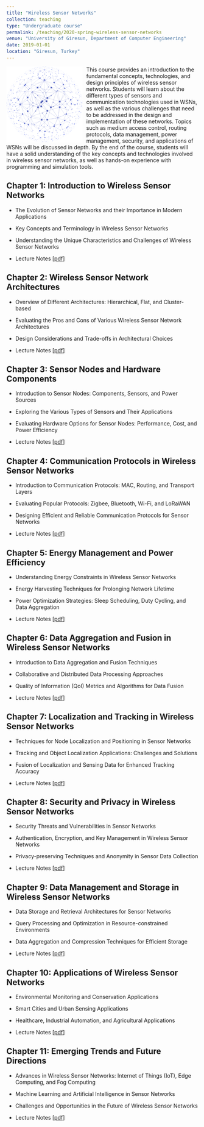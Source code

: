 ```yaml
---
title: "Wireless Sensor Networks"
collection: teaching
type: "Undergraduate course"
permalink: /teaching/2020-spring-wireless-sensor-networks
venue: "University of Giresun, Department of Computer Engineering"
date: 2019-01-01
location: "Giresun, Turkey"
---
```


<img align="left" width="200" alt="wireless sensor network" src="/images/teaching/wireless-sensor-network-course.png" style="float: left; margin-right: 10px;"> This course provides an introduction to the fundamental concepts, technologies, and design principles of wireless sensor networks. Students will learn about the different types of sensors and communication technologies used in WSNs, as well as the various challenges that need to be addressed in the design and implementation of these networks. Topics such as medium access control, routing protocols, data management, power management, security, and applications of WSNs will be discussed in depth. By the end of the course, students will have a solid understanding of the key concepts and technologies involved in wireless sensor networks, as well as hands-on experience with programming and simulation tools.

Chapter 1: Introduction to Wireless Sensor Networks
-----

* The Evolution of Sensor Networks and their Importance in Modern Applications
* Key Concepts and Terminology in Wireless Sensor Networks
* Understanding the Unique Characteristics and Challenges of Wireless Sensor Networks

* Lecture Notes <a href="../files/wsn/Chapter_01_Introduction_to_WSN.pdf">[pdf]</a>

Chapter 2: Wireless Sensor Network Architectures
-----

* Overview of Different Architectures: Hierarchical, Flat, and Cluster-based
* Evaluating the Pros and Cons of Various Wireless Sensor Network Architectures
* Design Considerations and Trade-offs in Architectural Choices

* Lecture Notes <a href="../files/wsn/Chapter_02_WSN_Architectures.pdf">[pdf]</a>

Chapter 3: Sensor Nodes and Hardware Components
-----

* Introduction to Sensor Nodes: Components, Sensors, and Power Sources
* Exploring the Various Types of Sensors and Their Applications
* Evaluating Hardware Options for Sensor Nodes: Performance, Cost, and Power Efficiency

* Lecture Notes <a href="../files/wsn/Chapter_03_Sensor_Nodes_and_Hardware_Components.pdf">[pdf]</a>

Chapter 4: Communication Protocols in Wireless Sensor Networks
-----

* Introduction to Communication Protocols: MAC, Routing, and Transport Layers
* Evaluating Popular Protocols: Zigbee, Bluetooth, Wi-Fi, and LoRaWAN
* Designing Efficient and Reliable Communication Protocols for Sensor Networks

* Lecture Notes <a href="../files/wsn/Chapter_04_Communication_Protocols.pdf">[pdf]</a>

Chapter 5: Energy Management and Power Efficiency
-----

* Understanding Energy Constraints in Wireless Sensor Networks
* Energy Harvesting Techniques for Prolonging Network Lifetime
* Power Optimization Strategies: Sleep Scheduling, Duty Cycling, and Data Aggregation

* Lecture Notes <a href="../files/wsn/Chapter_05_Energy_Management_and_Power_Efficiency.pdf">[pdf]</a>

Chapter 6: Data Aggregation and Fusion in Wireless Sensor Networks
-----

* Introduction to Data Aggregation and Fusion Techniques
* Collaborative and Distributed Data Processing Approaches
* Quality of Information (QoI) Metrics and Algorithms for Data Fusion

* Lecture Notes <a href="../files/wsn/Chapter_06_Data_Aggregation_and_Fusion.pdf">[pdf]</a>

Chapter 7: Localization and Tracking in Wireless Sensor Networks
-----

* Techniques for Node Localization and Positioning in Sensor Networks
* Tracking and Object Localization Applications: Challenges and Solutions
* Fusion of Localization and Sensing Data for Enhanced Tracking Accuracy

* Lecture Notes <a href="../files/wsn/Chapter_07_Localization_and_Tracking.pdf">[pdf]</a>

Chapter 8: Security and Privacy in Wireless Sensor Networks
-----

* Security Threats and Vulnerabilities in Sensor Networks
* Authentication, Encryption, and Key Management in Wireless Sensor Networks
* Privacy-preserving Techniques and Anonymity in Sensor Data Collection

* Lecture Notes <a href="../files/wsn/Chapter_08_Security_and_Privacy.pdf">[pdf]</a>

Chapter 9: Data Management and Storage in Wireless Sensor Networks
-----

* Data Storage and Retrieval Architectures for Sensor Networks
* Query Processing and Optimization in Resource-constrained Environments
* Data Aggregation and Compression Techniques for Efficient Storage

* Lecture Notes <a href="../files/wsn/Chapter_09_Data_Management_and_Storage.pdf">[pdf]</a>

Chapter 10: Applications of Wireless Sensor Networks
-----

* Environmental Monitoring and Conservation Applications
* Smart Cities and Urban Sensing Applications
* Healthcare, Industrial Automation, and Agricultural Applications

* Lecture Notes <a href="../files/wsn/Chapter_10_Applications.pdf">[pdf]</a>

Chapter 11: Emerging Trends and Future Directions
-----

* Advances in Wireless Sensor Networks: Internet of Things (IoT), Edge Computing, and Fog Computing
* Machine Learning and Artificial Intelligence in Sensor Networks
* Challenges and Opportunities in the Future of Wireless Sensor Networks

* Lecture Notes <a href="../files/wsn/Chapter_11_Emerging_Trends_and_Future_Directions.pdf">[pdf]</a>
